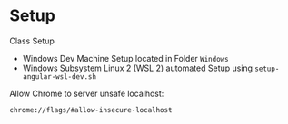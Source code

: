 # Setup

Class Setup

- Windows Dev Machine Setup located in Folder `Windows`
- Windows Subsystem Linux 2 (WSL 2) automated Setup using `setup-angular-wsl-dev.sh`

Allow Chrome to server unsafe localhost:

```
chrome://flags/#allow-insecure-localhost
```
